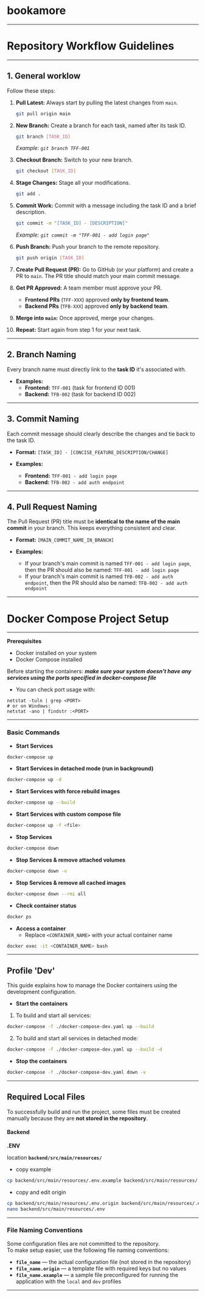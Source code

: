 # bookamore

---
# Repository Workflow Guidelines

---
## 1. General worklow
Follow these steps:

1.  **Pull Latest:** Always start by pulling the latest changes from `main`.
    ```bash
    git pull origin main
    ```

2.  **New Branch:** Create a branch for each task, named after its task ID.
    ```bash
    git branch [TASK_ID]
    ```
    *Example: `git branch TFF-001`*

3.  **Checkout Branch:** Switch to your new branch.
    ```bash
    git checkout [TASK_ID]
    ```

4.  **Stage Changes:** Stage all your modifications.
    ```bash
    git add .
    ```

5.  **Commit Work:** Commit with a message including the task ID and a brief description.
    ```bash
    git commit -m "[TASK_ID] - [DESCRIPTION]"
    ```
    *Example: `git commit -m "TFF-001 - add login page"`*

6.  **Push Branch:** Push your branch to the remote repository.
    ```bash
    git push origin [TASK_ID]
    ```

7.  **Create Pull Request (PR):** Go to GitHub (or your platform) and create a PR to `main`. The PR title should match your main commit message.

8.  **Get PR Approved:** A team member must approve your PR.
    * **Frontend PRs** (`TFF-XXX`) approved **only by frontend team**.
    * **Backend PRs** (`TFB-XXX`) approved **only by backend team**.

9.  **Merge into `main`:** Once approved, merge your changes.

10. **Repeat:** Start again from step 1 for your next task.

---
## 2. Branch Naming

Every branch name must directly link to the **task ID** it's associated with.

* **Examples:**
    * **Frontend:** `TFF-001` (task for frontend  ID 001)
    * **Backend:** `TFB-002` (task for backend ID 002)

---
## 3. Commit Naming

Each commit message should clearly describe the changes and tie back to the task ID.

* **Format:** `[TASK_ID] - [CONCISE_FEATURE_DESCRIPTION/CHANGE]`

* **Examples:**
    * **Frontend:** `TFF-001 - add login page`
    * **Backend:** `TFB-002 - add auth endpoint`

---
## 4. Pull Request Naming

The Pull Request (PR) title must be **identical to the name of the main commit** in your branch. This keeps everything consistent and clear.

* **Format:** `[MAIN_COMMIT_NAME_IN_BRANCH]`

* **Examples:**
    * If your branch's main commit is named `TFF-001 - add login page`, then the PR should also be named: `TFF-001 - add login page`
    * If your branch's main commit is named `TFB-002 - add auth endpoint`, then the PR should also be named: `TFB-002 - add auth endpoint`
---
# Docker Compose Project Setup

---

**Prerequisites**
- Docker installed on your system
- Docker Compose installed

Before starting the containers:
***make sure your system doesn't have any services using the ports specified in docker-compose file***
* You can check port usage with:
```
netstat -tuln | grep <PORT>
# or on Windows:
netstat -ano | findstr :<PORT>
```
---
### Basic Commands

* **Start Services**
```bash
docker-compose up
```
* **Start Services in detached mode (run in background)**
```bash
docker-compose up -d
```
* **Start Services with force rebuild images**
```bash
docker-compose up --build
```
* **Start Services with custom compose file**
```bash
docker-compose up -f <file>
```

* **Stop Services**
```bash
docker-compose down
```
* **Stop Services & remove attached volumes**
```bash
docker-compose down -v
```
* **Stop Services & remove all cached images**
```bash
docker-compose down --rmi all
```

* **Check container status**
```bash
docker ps
```

* **Access a container**
    * Replace  `<CONTAINER_NAME>` with your actual container name
```bash
docker exec -it <CONTAINER_NAME> bash
```

---
## Profile 'Dev'

This guide explains how to manage the Docker containers using the development configuration.

* **Start the containers**
1. To build and start all services:
```bash
docker-compose -f ./docker-compose-dev.yaml up --build
```
2. To build and start all services in detached mode:
```bash
docker-compose -f ./docker-compose-dev.yaml up --build -d
```

* **Stop the containers**
```bash
docker-compose -f ./docker-compose-dev.yaml down -v
```
---

## Required Local Files

To successfully build and run the project, some files must be created manually because they are **not stored in the repository**.

#### Backend

**.ENV**

location **`backend/src/main/resources/`**
- copy example
```bash
cp backend/src/main/resources/.env.example backend/src/main/resources/.env
```
- copy and edit origin
```bash
cp backend/src/main/resources/.env.origin backend/src/main/resources/.env
nano backend/src/main/resources/.env
```

<!-- Add required configuration files here -->

---

### File Naming Conventions

Some configuration files are not committed to the repository.  
To make setup easier, use the following file naming conventions:

- **`file_name`** — the actual configuration file (not stored in the repository)
- **`file_name.origin`** — a template file with required keys but no values
- **`file_name.example`** — a sample file preconfigured for running the application with the `local` and `dev` profiles  

---
